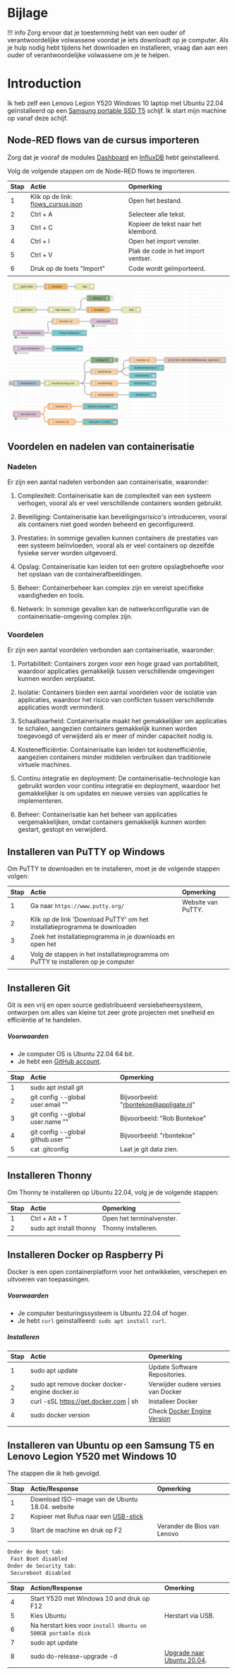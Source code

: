 # Bijlage

!!! info
    Zorg ervoor dat je toestemming hebt van een ouder of verantwoordelijke volwassene voordat je iets downloadt op je computer. Als je hulp nodig hebt tijdens het downloaden en installeren, vraag dan aan een ouder of verantwoordelijke volwassene om je te helpen.

# Introduction

Ik heb zelf een Lenovo Legion Y520 Windows 10 laptop met Ubuntu 22.04 geïnstalleerd op een [Samsung portable SSD T5](#Install-Ubuntu-on-Samsung-T5-and-Lemovo-Legion-Y520-with-Windows-10) schijf. Ik start mijn machine op vanaf deze schijf.


## Node-RED flows van de cursus importeren

Zorg dat je vooraf de modules [Dashboard](../chapter9/index.html#Stap-1-De-Node-RED-Dashboard-module-downloaden) en [InfluxDB](../chapter13/index.html#Stap-1-Stack-met-Grafana-en-Influxdb-maken) hebt geinstalleerd.

Volg de volgende stappen om de Node-RED flows te importeren.

|Stap        | Actie      | Opmerking |
|:---------- | :---------- |:---------- |
| 1 | Klik op de link: [flows_cursus.json](assets/flows_cursus.json) | Open het bestand. |
| 2 | Ctrl + A | Selecteer alle tekst. |
| 3 | Ctrl + C | Kopieer de tekst naar het klembord. |
| 4 | Ctrl + I | Open het import venster. |
| 5 | Ctrl + V | Plak de code in het import ventser. |
| 6 | Druk op de toets "Import" | Code wordt geïmporteerd. |
||


![fig_appendix_1](assets/fig_appendix_1.png)


## Voordelen en nadelen van containerisatie

### Nadelen
Er zijn een aantal nadelen verbonden aan containerisatie, waaronder:

1. Complexiteit: Containerisatie kan de complexiteit van een systeem verhogen, vooral als er veel verschillende containers worden gebruikt.

2. Beveiliging: Containerisatie kan beveiligingsrisico's introduceren, vooral als containers niet goed worden beheerd en geconfigureerd.

3. Prestaties: In sommige gevallen kunnen containers de prestaties van een systeem beïnvloeden, vooral als er veel containers op dezelfde fysieke server worden uitgevoerd.

4. Opslag: Containerisatie kan leiden tot een grotere opslagbehoefte voor het opslaan van de containerafbeeldingen.

5. Beheer: Containerbeheer kan complex zijn en vereist specifieke vaardigheden en tools.

6. Netwerk: In sommige gevallen kan de netwerkconfiguratie van de containerisatie-omgeving complex zijn.

### Voordelen

Er zijn een aantal voordelen verbonden aan containerisatie, waaronder:

1. Portabiliteit: Containers zorgen voor een hoge graad van portabiliteit, waardoor applicaties gemakkelijk tussen verschillende omgevingen kunnen worden verplaatst.

2. Isolatie: Containers bieden een aantal voordelen voor de isolatie van applicaties, waardoor het risico van conflicten tussen verschillende applicaties wordt verminderd.

3. Schaalbaarheid: Containerisatie maakt het gemakkelijker om applicaties te schalen, aangezien containers gemakkelijk kunnen worden toegevoegd of verwijderd als er meer of minder capaciteit nodig is.

4. Kostenefficiëntie: Containerisatie kan leiden tot kostenefficiëntie, aangezien containers minder middelen verbruiken dan traditionele virtuele machines.

5. Continu integratie en deployment: De containerisatie-technologie kan gebruikt worden voor continu integratie en deployment, waardoor het gemakkelijker is om updates en nieuwe versies van applicaties te implementeren.

6. Beheer: Containerisatie kan het beheer van applicaties vergemakkelijken, omdat containers gemakkelijk kunnen worden gestart, gestopt en verwijderd.

## Installeren van PuTTY op Windows

Om PuTTY te downloaden en te installeren, moet je de volgende stappen volgen:

Stap        | Actie      | Opmerking |
| :---------- | :---------- | :---------- |
| 1 | Ga naar `https://www.putty.org/` | Website van PuTTY. |
| 2 | Klik op de link 'Download PuTTY' om het installatieprogramma te downloaden | |
| 3 | Zoek het installatieprogramma in je downloads en open het |  |
| 4 | Volg de stappen in het installatieprogramma om PuTTY te installeren op je computer | |
||

## Installeren Git

Git is een vrij en open source gedistribueerd versiebeheersysteem, ontworpen om alles van kleine tot zeer grote projecten met snelheid en efficiëntie af te handelen.

##### Voorwaarden
- Je computer OS is Ubuntu 22.04 64 bit.
- Je hebt een [GitHub account](https://github.com/).

Stap        | Actie      | Opmerking |
| :---------- | :---------- | :---------- |
| 1 | sudo apt install git | |
| 2 | git config --global user.email "<your email address>" | Bijvoorbeeld: "rbontekoe@appligate.nl" |
| 3 | git config --global user.name "<your first and last name>" | Bijvoorbeeld: "Rob Bontekoe" |
| 4 | git config --global github.user "<your git hub name>" | Bijvoorbeeld: "rbontekoe" |
| 5 | cat .gitconfig | Laat je git data zien. |
||

## Installeren Thonny

Om Thonny te installeren op Ubuntu 22.04, volg je de volgende stappen:

|Stap        | Actie      | Opmerking |
|:---------- | :---------- |:---------- |
| 1 | Ctrl + Alt + T| Open het terminalvenster. |
| 2 | sudo apt install thonny | Thonny installeren. |
||

## Installeren Docker op Raspberry Pi

Docker is een open containerplatform voor het ontwikkelen, verschepen en uitvoeren van toepassingen.

##### Voorwaarden
- Je computer besturingssysteem is Ubuntu 22.04 of hoger.
- Je hebt `curl` geinstallleerd: `sudo apt install curl`.

##### Installeren

|Stap        | Actie      | Opmerking |
|:---------- | :---------- |:---------- |
| 1 | sudo apt update | Update Software Repositories. |
| 2 | sudo apt remove docker docker-engine docker.io | Verwijder oudere versies van Docker |
| 3 | curl -sSL https://get.docker.com \| sh| Installeer Docker |
| 4 | sudo docker version | Check [Docker Engine Version](https://docs.docker.com/engine/release-notes/) |
||

## Installeren van Ubuntu op een Samsung T5 en Lenovo Legion Y520 met Windows 10

The stappen die ik heb gevolgd.

|Stap        | Actie/Response | Opmerking |
|:---------- | :---------- |:---------- |
| 1 | Download ISO-image van de Ubuntu 18.04. website |  |
| 2 | Kopieer met Rufus naar een [USB-stick](https://github.com/kfechter/LegionY530Ubuntu/blob/master/Sections/CreateBootDrive.md) |  |
| 3 | Start de machine en druk op F2 | Verander de Bios van Lenovo |
||
```
Onder de Boot tab:
 Fast Boot disabled
Onder de Security tab:
 Secureboot disabled
```

|Stap        | Action/Response | Omerking |
|:---------- | :---------- |:---------- |
| 4 | Start Y520 met Windows 10 and druk op F12 |  |
| 5 | Kies Ubuntu | Herstart via USB. |
| 6 | Na herstart kies voor `install Ubuntu on 500GB portable disk` |  |
| 7 | sudo apt update |  |
| 8 | sudo do-release-upgrade -d | [Upgrade naar Ubuntu 20.04](https://ubuntu.com/blog/how-to-upgrade-from-ubuntu-18-04-lts-to-20-04-lts-today). |
||

